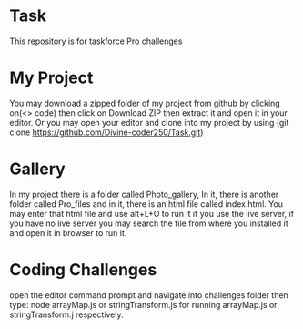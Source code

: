 # Task
This repository is for taskforce Pro challenges

# My Project

You may download a zipped folder of my project from github by clicking on(<> code) then click on Download ZIP then extract it and open it in your editor.
Or you may open your editor and clone into my project by using (git clone https://github.com/Divine-coder250/Task.git)

# Gallery
In my project there is a folder called Photo_gallery, In it, there is another folder called Pro_files and in it, there is an html file called index.html. You may enter that html file and use alt+L+O to run it if you use the live server, if you have no live server you may search the file from where you installed it and open it in browser to run it.

# Coding Challenges

open the editor command prompt and navigate into challenges folder then type: node arrayMap.js or stringTransform.js for running arrayMap.js or stringTransform.j respectively.

